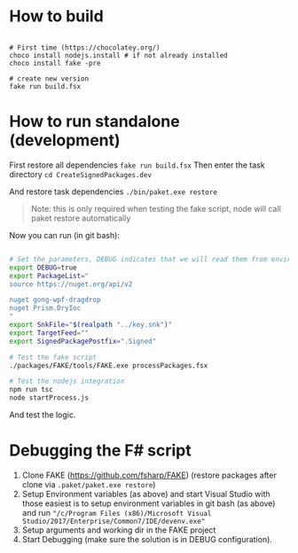 # How to build

```shell

# First time (https://chocolatey.org/)
choco install nodejs.install # if not already installed
choco install fake -pre

# create new version
fake run build.fsx

```

# How to run standalone (development)

First restore all dependencies `fake run build.fsx`
Then enter the task directory `cd CreateSignedPackages.dev`

And restore task dependencies `./bin/paket.exe restore`

> Note: this is only required when testing the fake script, node will call paket restore automatically

Now you can run (in git bash):

```bash

# Set the parameters, DEBUG indicates that we will read them from environment.
export DEBUG=true
export PackageList="
source https://nuget.org/api/v2

nuget gong-wpf-dragdrop
nuget Prism.DryIoc
"
export SnkFile="$(realpath "../key.snk")"
export TargetFeed=""
export SignedPackagePostfix=".Signed"

# Test the fake script
./packages/FAKE/tools/FAKE.exe processPackages.fsx

# Test the nodejs integration
npm run tsc
node startProcess.js

```

And test the logic.

# Debugging the F# script

1. Clone FAKE (https://github.com/fsharp/FAKE) (restore packages after clone via `.paket/paket.exe restore`)
2. Setup Environment variables (as above) and start Visual Studio with those 
   easiest is to setup environment variables in git bash (as above) and run
   `"/c/Program Files (x86)/Microsoft Visual Studio/2017/Enterprise/Common7/IDE/devenv.exe"`
3. Setup arguments and working dir in the FAKE project
4. Start Debugging (make sure the solution is in DEBUG configuration).